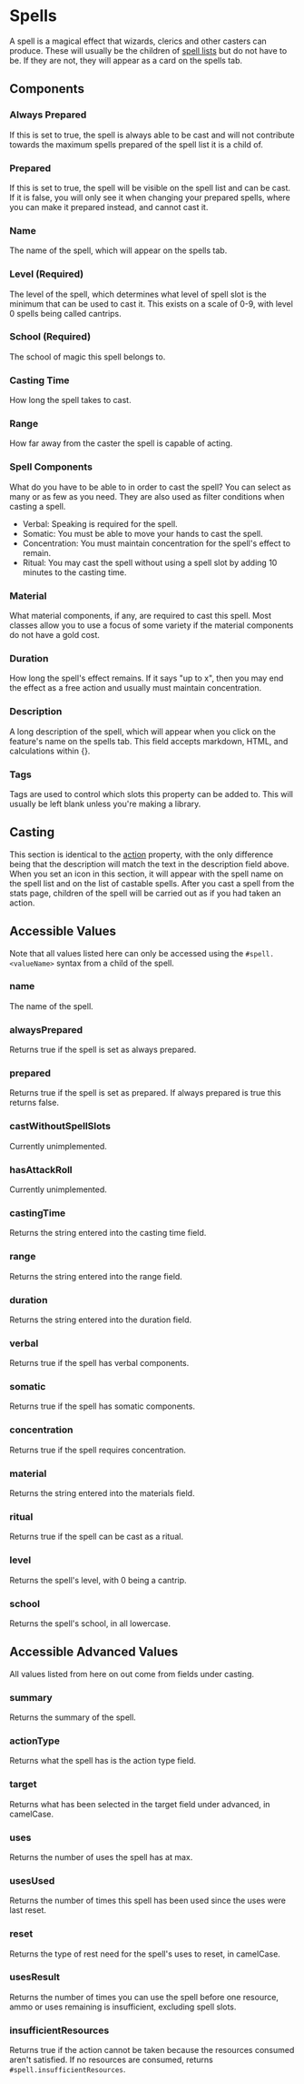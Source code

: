 # Spells

A spell is a magical effect that wizards, clerics and other casters can produce. These will usually be the children of [spell lists](spelllist.md) but do not have to be. If they are not, they will appear as a card on the spells tab.

## Components

### Always Prepared

If this is set to true, the spell is always able to be cast and will not contribute towards the maximum spells prepared of the spell list it is a child of.

### Prepared

If this is set to true, the spell will be visible on the spell list and can be cast. If it is false, you will only see it when changing your prepared spells, where you can make it prepared instead, and cannot cast it.

### Name

The name of the spell, which will appear on the spells tab.

### Level \(Required\)

The level of the spell, which determines what level of spell slot is the minimum that can be used to cast it. This exists on a scale of 0-9, with level 0 spells being called cantrips.

### School \(Required\)

The school of magic this spell belongs to.

### Casting Time

How long the spell takes to cast.

### Range

How far away from the caster the spell is capable of acting.

### Spell Components

What do you have to be able to in order to cast the spell? You can select as many or as few as you need. They are also used as filter conditions when casting a spell.

* Verbal: Speaking is required for the spell.
* Somatic: You must be able to move your hands to cast the spell.
* Concentration: You must maintain concentration for the spell's effect to remain.
* Ritual: You may cast the spell without using a spell slot by adding 10 minutes to the casting time.

### Material

What material components, if any, are required to cast this spell. Most classes allow you to use a focus of some variety if the material components do not have a gold cost.

### Duration

How long the spell's effect remains. If it says "up to x", then you may end the effect as a free action and usually must maintain concentration.

### Description

A long description of the spell, which will appear when you click on the feature's name on the spells tab. This field accepts markdown, HTML, and calculations within {}.

### Tags

Tags are used to control which slots this property can be added to. This will usually be left blank unless you're making a library.

## Casting

This section is identical to the [action](action.md) property, with the only difference being that the description will match the text in the description field above. When you set an icon in this section, it will appear with the spell name on the spell list and on the list of castable spells. After you cast a spell from the stats page, children of the spell will be carried out as if you had taken an action.

## Accessible Values

Note that all values listed here can only be accessed using the `#spell.<valueName>` syntax from a child of the spell.

### name

The name of the spell.

### alwaysPrepared

Returns true if the spell is set as always prepared.

### prepared

Returns true if the spell is set as prepared. If always prepared is true this returns false.

### castWithoutSpellSlots

Currently unimplemented.

### hasAttackRoll

Currently unimplemented.

### castingTime

Returns the string entered into the casting time field.

### range

Returns the string entered into the range field.

### duration

Returns the string entered into the duration field.

### verbal

Returns true if the spell has verbal components.

### somatic

Returns true if the spell has somatic components.

### concentration

Returns true if the spell requires concentration.

### material

Returns the string entered into the materials field.

### ritual

Returns true if the spell can be cast as a ritual.

### level

Returns the spell's level, with 0 being a cantrip.

### school

Returns the spell's school, in all lowercase.

## Accessible Advanced Values

All values listed from here on out come from fields under casting.

### summary
 
Returns the summary of the spell.

### actionType
 
Returns what the spell has is the action type field.
 
### target
 
Returns what has been selected in the target field under advanced, in camelCase.
 
### uses

Returns the number of uses the spell has at max.

### usesUsed
 
Returns the number of times this spell has been used since the uses were last reset.

### reset
 
Returns the type of rest need for the spell's uses to reset, in camelCase.

### usesResult
 
Returns the number of times you can use the spell before one resource, ammo or uses remaining is insufficient, excluding spell slots.

### insufficientResources

Returns true if the action cannot be taken because the resources consumed aren't satisfied. If no resources are consumed, returns `#spell.insufficientResources`.
